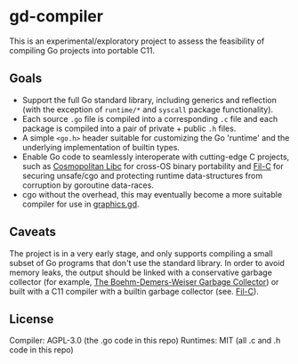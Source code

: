 # gd-compiler
This is an experimental/exploratory project to assess the feasibility of compiling
Go projects into portable C11.

## Goals
- Support the full Go standard library, including generics and reflection
  (with the exception of `runtime/*` and `syscall` package functionality).
- Each source `.go` file is compiled into a corresponding `.c` file and each package
  is compiled into a pair of private + public `.h` files.
- A simple `<go.h>` header suitable for customizing the Go 'runtime' and the
  underlying implementation of builtin types.
- Enable Go code to seamlessly interoperate with cutting-edge C projects, such as
  [Cosmopolitan Libc](https://justine.lol/cosmopolitan/index.html) for cross-OS
  binary portability and [Fil-C](https://fil-c.org/) for securing unsafe/cgo and
  protecting runtime data-structures from corruption by goroutine data-races.
- cgo without the overhead, this may eventually become a more suitable compiler for
  use in [graphics.gd](https://graphics.gd).

## Caveats
The project is in a very early stage, and only supports compiling a small subset
of Go programs that don't use the standard library. In order to avoid memory leaks,
the output should be linked with a conservative garbage collector (for example,
[The Boehm-Demers-Weiser Garbage Collector](https://www.hboehm.info/gc/)) or built
with a C11 compiler with a builtin garbage collector (see. [Fil-C](https://fil-c.org/)).

## License
Compiler: AGPL-3.0 (the .go code in this repo)
Runtimes: MIT (all .c and .h code in this repo)
